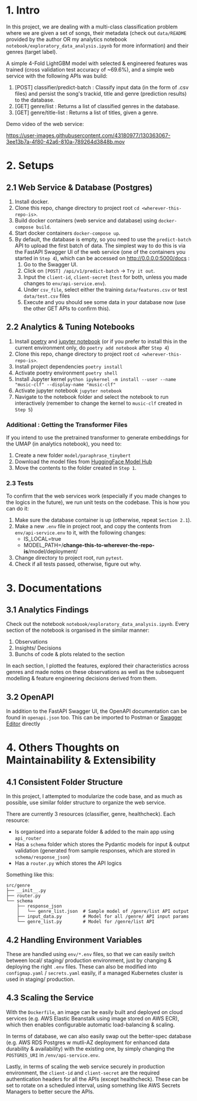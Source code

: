 # 1. Intro

In this project, we are dealing with a multi-class classification problem where we are given a set of songs, their metadata (check out `data/README` provided by the author OR my analytics notebook `notebook/exploratory_data_analysis.ipynb` for more information) and their genres (target label).

A simple 4-Fold LightGBM model with selected & engineered features was trained (cross validation test accuracy of ~69.6%), and a simple web service with the following APIs was build:
1. [POST] classifier/predict-batch : Classify input data (in the form of .csv files) and persist the song's trackid, title and genre (prediction results) to the database.
2. [GET] genre/list : Returns a list of classified genres in the database.
3. [GET] genre/title-list : Returns a list of titles, given a genre.

Demo video of the web service:


https://user-images.githubusercontent.com/43180977/130363067-3ee13b7a-4f80-42a6-810a-789264d3848b.mov



# 2. Setups

## 2.1 Web Service & Database (Postgres)
1. Install docker.
2. Clone this repo, change directory to project root `cd <wherever-this-repo-is>`.
3. Build docker containers (web service and database) using `docker-compose build`.
4. Start docker containers `docker-compose up`.
5. By default, the database is empty, so you need to use the `predict-batch` API to upload the first batch of data. The simplest way to do this is via the FastAPI Swagger UI of the web service (one of the containers you started in `Step 4`), which can be accessed on http://0.0.0.0:5000/docs : 
    1. Go to the Swagger UI.
    2. Click on `[POST] /api/v1/predict-batch` -> `Try it out`.
    3. Input the `client-id`, `client-secret` (`test` for both, unless you made changes to `env/api-service.env`).
    4. Under `csv_file`, select either the training `data/features.csv` or test `data/test.csv` files
    5. Execute and you should see some data in your database now (use the other GET APIs to confirm this).

## 2.2 Analytics & Tuning Notebooks
1. Install [poetry](https://python-poetry.org/docs/#installation) and [jupyter notebook](https://jupyter.org/install) (or if you prefer to install this in the current environment only, do `poetry add notebook` after `Step 4`)
2. Clone this repo, change directory to project root `cd <wherever-this-repo-is>`.
3. Install project dependencies `poetry install`
4. Activate poetry environment `poetry shell`
5. Install Jupyter kernel `python ipykernel -m install --user --name "music-clf" --display-name "music-clf"`
6. Activate jupyter notebook `jupyter notebook`
7. Navigate to the notebook folder and select the notebook to run interactively (remember to change the kernel to `music-clf` created in `Step 5`)

### Additional : Getting the Transformer Files
If you intend to use the pretrained transformer to generate embeddings for the UMAP (in analytics notebook), you need to:
1. Create a new folder `model/paraphrase_tinybert`
2. Download the model files from [HuggingFace Model Hub](https://huggingface.co/sentence-transformers/paraphrase-TinyBERT-L6-v2)
3. Move the contents to the folder created in `Step 1`.

### 2.3 Tests
To confirm that the web services work (especially if you made changes to the logics in the future), we run unit tests on the codebase. This is how you can do it:
1. Make sure the database container is up (otherwise, repeat `Section 2.1`).
2. Make a new `.env` file in project root, and copy the contents from `env/api-service.env` to it, with the following changes:
    - IS_LOCAL=true
    - MODEL_PATH=/**change-this-to-wherever-the-repo-is**/model/deployment/
3. Change directory to project root, run `pytest`.
4. Check if all tests passed, otherwise, figure out why.

# 3. Documentations

## 3.1 Analytics Findings
Check out the notebook `notebook/exploratory_data_analysis.ipynb`. Every section of the notebook is organised in the similar manner:
1. Observations
2. Insights/ Decisions
3. Bunchs of code & plots related to the section

In each section, I plotted the features, explored their characteristics across genres and made notes on these observations as well as the subsequent modelling & feature engineering decisions derived from them.

## 3.2 OpenAPI
In addition to the FastAPI Swagger UI, the OpenAPI documentation can be found in `openapi.json` too. This can be imported to Postman or [Swagger Editor](https://editor.swagger.io/) directly

# 4. Others Thoughts on Maintainability & Extensibility

## 4.1 Consistent Folder Structure
In this project, I attempted to modularize the code base, and as much as possible, use similar folder structure to organize the web service.

There are currently 3 resources (classifier, genre, healthcheck). Each resource:
- Is organised into a separate folder & added to the main app using `api_router`
- Has a `schema` folder which stores the Pydantic models for input & output validation (generated from sample responses, which are stored in `schema/response_json`)
- Has a `router.py` which stores the API logics

Something like this:

```
src/genre
├── __init__.py
├── router.py
└── schema
    ├── response_json
    │   └── genre_list.json  # Sample model of /genre/list API output
    ├── input_data.py        # Model for all /genre/ API input params
    └── genre_list.py        # Model for /genre/list API
```

## 4.2 Handling Environment Variables
These are handled using `env/*.env` files, so that we can easily switch between local/ staging/ production environment, just by changing & deploying the right `.env` files. These can also be modified into `configmap.yaml` / `secrets.yaml` easily, if a managed Kubernetes cluster is used in staging/ production.

## 4.3 Scaling the Service
With the `Dockerfile`, an image can be easily built and deployed on cloud services (e.g. AWS Elastic Beanstalk using image stored on AWS ECR), which then enables configurable automatic load-balancing & scaling.

In terms of database, we can also easily swap out the better-spec database (e.g. AWS RDS Postgres w mutli-AZ deployment for enhanced data durability & availability) with the existing one, by simply changing the `POSTGRES_URI` in `/env/api-service.env`.

Lastly, in terms of scaling the web service securely in production environment, the `client-id` and `client-secret` are the required authentication headers for all the APIs (except healthcheck). These can be set to rotate on a scheduled interval, using something like AWS Secrets Managers to better secure the APIs.